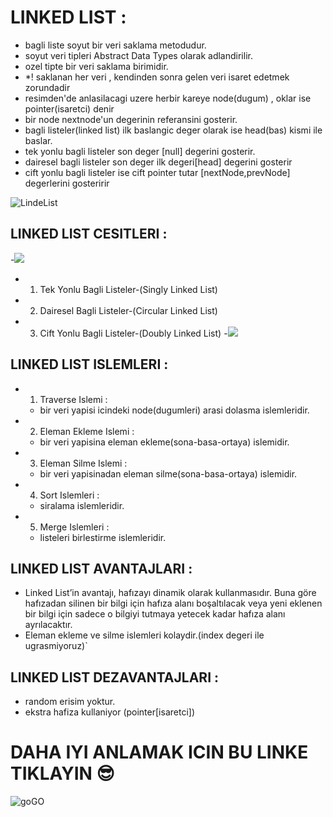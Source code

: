 # LINKED LIST :
- bagli liste soyut bir veri saklama metodudur.
- soyut veri tipleri Abstract Data Types olarak adlandirilir.
- ozel tipte bir veri saklama birimidir.
- *! saklanan her veri , kendinden sonra gelen veri isaret edetmek zorundadir
- resimden'de anlasilacagi uzere herbir kareye node(dugum) , oklar ise pointer(isaretci) denir
- bir node nextnode'un degerinin referansini gosterir.
- bagli listeler(linked list) ilk baslangic deger olarak ise head(bas) kismi ile baslar.
- tek yonlu bagli listeler son deger [null] degerini gosterir.
- dairesel bagli listeler son deger ilk degeri[head] degerini gosterir
- cift yonlu bagli listeler ise cift pointer tutar [nextNode,prevNode] degerlerini gosteririr

![LindeList](https://i1.wp.com/gokhan-gokalp.com/wp-content/uploads/2015/06/singly.jpeg?ssl=1])

## LINKED LIST CESITLERI :
   -![](http://www.bilgisayarkavramlari.com/wp-content/uploads/050911_1332_BalListel1.png)
  - 1. Tek Yonlu Bagli Listeler-(Singly Linked List)
  - 2. Dairesel Bagli Listeler-(Circular Linked List)
  - 3. Cift Yonlu Bagli Listeler-(Doubly Linked List)
      -![](http://bilgisayarkavramlari.com/wp-content/uploads/2007/05/doublylinkedlist.png) 

## LINKED LIST ISLEMLERI :

  - 1. Traverse Islemi :
    - bir veri yapisi icindeki node(dugumleri) arasi dolasma islemleridir.
  - 2. Eleman Ekleme Islemi :
    - bir veri yapisina eleman ekleme(sona-basa-ortaya) islemidir.
  - 3. Eleman Silme Islemi :
    - bir veri yapisinadan eleman silme(sona-basa-ortaya) islemidir.
  - 4. Sort Islemleri :
    - siralama islemleridir.
  - 5. Merge Islemleri :
    - listeleri birlestirme islemleridir.

## LINKED LIST AVANTAJLARI :

  - Linked List’in avantajı, hafızayı dinamik olarak kullanmasıdır. Buna göre hafızadan silinen bir bilgi için hafıza alanı boşaltılacak veya yeni eklenen bir bilgi için sadece o bilgiyi tutmaya yetecek kadar hafıza alanı ayrılacaktır.
  - Eleman ekleme ve silme islemleri kolaydir.(index degeri ile ugrasmiyoruz)`

## LINKED LIST DEZAVANTAJLARI :
  - random erisim yoktur.
  - ekstra hafiza kullaniyor (pointer[isaretci])

# DAHA IYI ANLAMAK ICIN BU LINKE TIKLAYIN 😎
![go](https://visualgo.net/en/list)GO
